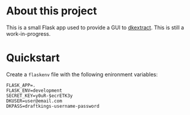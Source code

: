 # About this project
This is a small Flask app used to provide a GUI to [dkextract](https://github.com/climardo/dkextract). This is still a work-in-progress.

# Quickstart
Create a `flaskenv` file with the following enironment variables:
```
FLASK_APP=.
FLASK_ENV=development
SECRET_KEY=y0uR-$ecrETK3y
DKUSER=user@email.com
DKPASS=draftkings-username-password
```